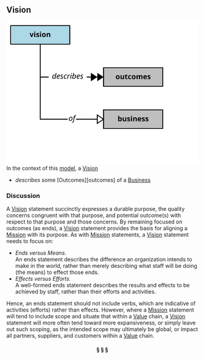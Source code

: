 ## Vision

<img src="../images/vision.svg" align="right"/>


In the context of this [model](../README.md), a [Vision][vision]

* <i>describes</i> some [Outcomes][outcomes] of a [Business][business]

### Discussion

A [Vision][vision] statement succinctly expresses a durable purpose, the quality concerns congruent with that purpose,
and potential outcome(s) with respect to that purpose and those concerns. By remaining focused on outcomes
(as ends), a [Vision][vision] statement provides the basis for aligning a [Mission][mission] with its purpose.
As with [Mission][mission] statements, a [Vision][vision] statement needs to focus on:


* _Ends versus Means._ <br/>An ends statement describes the difference an organization intends to make in the world, rather than merely describing what staff will be doing (the means) to effect those ends.
* _Effects versus Efforts._ <br/>A well-formed ends statement describes the results and effects to be achieved by staff, rather than their efforts and activities.


Hence, an ends statement should not include verbs, which are indicative of activities (efforts) rather than effects.
However, where a [Mission][mission] statement will tend to include scope and situate that within a [Value][value] chain,
a [Vision][vision] statement will more often tend toward more expansiveness, or simply leave out such scoping,
as the intended scope may ultimately be global, or impact all partners, suppliers, and customers within a [Value][value] chain.



<h4 align="center"><b>&sect; &sect; &sect;</b></h4>

[activity]: activity.md
[activities]: activity.md
[business]: business.md
[businesses]: business.md
[component]: component.md
[components]: component.md
[developer]: developer.md
[developers]: developer.md
[dialog]: dialog.md
[dialogs]: dialog.md
[expector]: expector.md
[expectors]: expector.md
[feature]: feature.md
[features]: feature.md
[governor]: governor.md
[governors]: governor.md
[improvement]: improvement.md
[improvements]: improvement.md
[interface]: interface.md
[interfaces]: interface.md
[mission]: mission.md
[missions]: mission.md
[requestor]: requestor.md
[requestors]: requestor.md
[solution]: solution.md
[solutions]: solution.md
[source]: source.md
[sources]: source.md
[value]: value.md
[values]: value.md
[vision]: vision.md
[visions]: vision.md

[valuable]: value.md
[quality]: https://educery.dev/papers/modeling/quality-alignment/#business-quality-inventory
